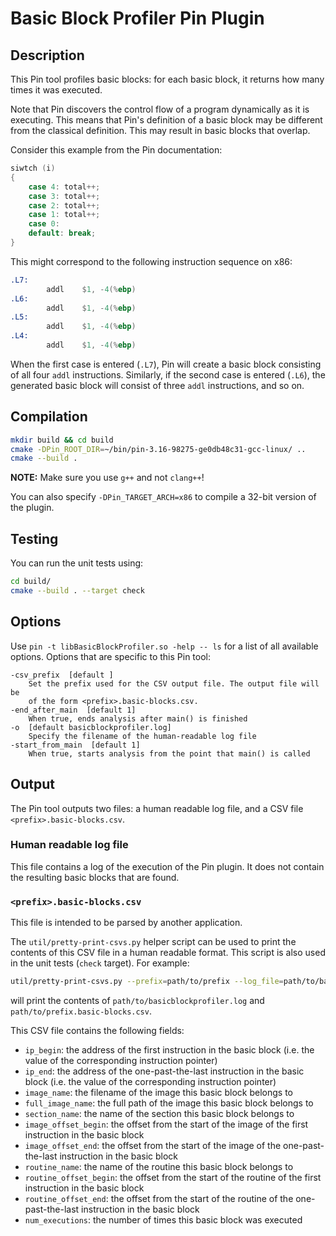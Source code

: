 # Basic Block Profiler Pin Plugin

## Description

This Pin tool profiles basic blocks: for each basic block, it returns how many times it was executed.

Note that Pin discovers the control flow of a program dynamically as it is executing.
This means that Pin's definition of a basic block may be different from the classical definition.
This may result in basic blocks that overlap.

Consider this example from the Pin documentation:
```cpp
siwtch (i)
{
    case 4: total++;
    case 3: total++;
    case 2: total++;
    case 1: total++;
    case 0:
    default: break;
}
```

This might correspond to the following instruction sequence on x86:
```asm
.L7:
        addl    $1, -4(%ebp)
.L6:
        addl    $1, -4(%ebp)
.L5:
        addl    $1, -4(%ebp)
.L4:
        addl    $1, -4(%ebp)
```

When the first case is entered (`.L7`), Pin will create a basic block consisting of all four `addl` instructions.
Similarly, if the second case is entered (`.L6`), the generated basic block will consist of three `addl` instructions, and so on.

## Compilation

```bash
mkdir build && cd build
cmake -DPin_ROOT_DIR=~/bin/pin-3.16-98275-ge0db48c31-gcc-linux/ ..
cmake --build .
```

**NOTE:** Make sure you use `g++` and not `clang++`!

You can also specify `-DPin_TARGET_ARCH=x86` to compile a 32-bit version of the plugin.

## Testing

You can run the unit tests using:

```bash
cd build/
cmake --build . --target check
```

## Options

Use `pin -t libBasicBlockProfiler.so -help -- ls` for a list of all available options.
Options that are specific to this Pin tool:

```
-csv_prefix  [default ]
	Set the prefix used for the CSV output file. The output file will be
	of the form <prefix>.basic-blocks.csv.
-end_after_main  [default 1]
	When true, ends analysis after main() is finished
-o  [default basicblockprofiler.log]
	Specify the filename of the human-readable log file
-start_from_main  [default 1]
	When true, starts analysis from the point that main() is called
```

## Output

The Pin tool outputs two files: a human readable log file, and a CSV file `<prefix>.basic-blocks.csv`.

### Human readable log file

This file contains a log of the execution of the Pin plugin.
It does not contain the resulting basic blocks that are found.

### `<prefix>.basic-blocks.csv`

This file is intended to be parsed by another application.

The `util/pretty-print-csvs.py` helper script can be used to print the contents of this CSV file in a human readable format.
This script is also used in the unit tests (`check` target).
For example:
```bash
util/pretty-print-csvs.py --prefix=path/to/prefix --log_file=path/to/basicblockprofiler.log
```
will print the contents of `path/to/basicblockprofiler.log` and `path/to/prefix.basic-blocks.csv`.

This CSV file contains the following fields:
- `ip_begin`: the address of the first instruction in the basic block (i.e. the value of the corresponding instruction pointer)
- `ip_end`: the address of the one-past-the-last instruction in the basic block (i.e. the value of the corresponding instruction pointer)
- `image_name`: the filename of the image this basic block belongs to
- `full_image_name`: the full path of the image this basic block belongs to
- `section_name`: the name of the section this basic block belongs to
- `image_offset_begin`: the offset from the start of the image of the first instruction in the basic block
- `image_offset_end`: the offset from the start of the image of the one-past-the-last instruction in the basic block
- `routine_name`: the name of the routine this basic block belongs to
- `routine_offset_begin`: the offset from the start of the routine of the first instruction in the basic block
- `routine_offset_end`: the offset from the start of the routine of the one-past-the-last instruction in the basic block
- `num_executions`: the number of times this basic block was executed
